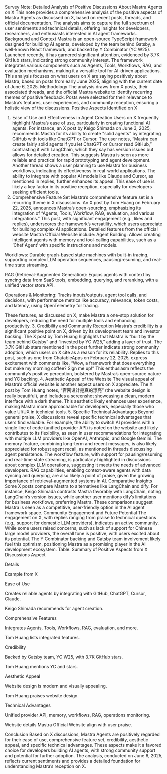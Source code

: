 Survey Note: Detailed Analysis of Positive Discussions About Mastra Agents on X
This note provides a comprehensive analysis of the positive aspects of Mastra Agents as discussed on X, based on recent posts, threads, and official documentation. The analysis aims to capture the full spectrum of user sentiments and technical details, offering insights for developers, researchers, and enthusiasts interested in AI agent frameworks.
Background and Context
Mastra is an open-source TypeScript framework designed for building AI agents, developed by the team behind Gatsby, a well-known React framework, and backed by Y Combinator (YC W25). Launched recently, it has garnered significant attention, evidenced by 3.7K GitHub stars, indicating strong community interest. The framework integrates various components such as Agents, Tools, Workflows, RAG, and evaluation mechanisms, making it a versatile tool for AI-driven applications. This analysis focuses on what users on X are saying positively about Mastra, based on posts from early June 2025, aligning with the current date of June 6, 2025.
Methodology
The analysis draws from X posts, their associated threads, and the official Mastra website to identify recurring themes of positive feedback. Posts were selected for their relevance to Mastra’s features, user experiences, and community reception, ensuring a holistic view of the discussions.
Positive Aspects Identified on X
1. Ease of Use and Effectiveness in Agent Creation
Users on X frequently highlight Mastra’s ease of use, particularly in creating functional AI agents. For instance, an X post by Keigo Shimada on June 3, 2025, recommends Mastra for its ability to create "solid agents" by integrating GitHub with tools like ChatGPT or Cursor. The user notes, “Mastra can create fairly solid agents if you let ChatGPT or Cursor read GitHub,” contrasting it with LangChain, which they say has version issues but allows for detailed creation. This suggests Mastra is seen as more reliable and practical for rapid prototyping and agent development.
Another thread shows a user planning to use Mastra for business workflows, indicating its effectiveness in real-world applications. The ability to integrate with popular AI models like Claude and Cursor, as mentioned in replies, further enhances its appeal. This ease of use is likely a key factor in its positive reception, especially for developers seeking efficient tools.
2. Comprehensive Feature Set
Mastra’s comprehensive feature set is a recurring theme in X discussions. An X post by Tom Huang on February 22, 2025, announces Mastra’s open-sourcing, emphasizing its integration of “Agents, Tools, Workflow, RAG, evaluation, and various integrations.” This post, with significant engagement (e.g., likes and replies), underscores the framework’s versatility, which users appreciate for building complex AI applications.
Detailed features from the official website Mastra Official Website include:
Agent Building: Allows creating intelligent agents with memory and tool-calling capabilities, such as a ‘Chef Agent’ with specific instructions and models.

Workflows: Durable graph-based state machines with built-in tracing, supporting complex LLM operation sequences, pausing/resuming, and real-time state streaming.

RAG (Retrieval-Augmented Generation): Equips agents with context by syncing data from SaaS tools, embedding, querying, and reranking, with a unified vector store API.

Operations & Monitoring: Tracks inputs/outputs, agent tool calls, and decisions, with performance metrics like accuracy, relevance, token costs, and latency, using OpenTelemetry for tracing.

These features, as discussed on X, make Mastra a one-stop solution for developers, reducing the need for multiple tools and enhancing productivity.
3. Credibility and Community Reception
Mastra’s credibility is a significant positive point on X, driven by its development team and investor backing. The X post by Tom Huang highlights that Mastra is “built by the team behind Gatsby” and “invested by YC W25,” adding a layer of trust. The 3.7K GitHub stars mentioned in the post further indicate strong community adoption, which users on X cite as a reason for its reliability.
Replies to this post, such as one from ChatableApps on February 22, 2025, express excitement with comments like, “Wow, a framework that does everything but make my morning coffee? Sign me up!” This enthusiasm reflects the community’s positive perception, bolstered by Mastra’s open-source nature and YC backing.
4. Aesthetic Appeal of the Website
The visual appeal of Mastra’s official website is another aspect users on X appreciate. The X post by Tom Huang notes, “官网设计是真的漂亮” (the website design is really beautiful), and includes a screenshot showcasing a clean, modern interface with a dark theme. This aesthetic likely enhances user experience, making Mastra more approachable for developers, especially those who value UI/UX in technical tools.
5. Specific Technical Advantages
Beyond general praise, X discussions reveal specific technical advantages that users find valuable. For example, the ability to switch AI providers with a single line of code (unified provider API) is noted on the website and likely contributes to its flexibility, as seen in user recommendations for integrating with multiple LLM providers like OpenAI, Anthropic, and Google Gemini. The memory feature, combining long-term and recent messages, is also likely appreciated for robust agent recall, as mentioned in threads discussing agent persistence.
The workflow feature, with support for pausing/resuming and real-time state streaming, is particularly highlighted in discussions about complex LLM operations, suggesting it meets the needs of advanced developers. RAG capabilities, enabling context-aware agents with data syncing and querying, are also likely a point of praise, given the growing importance of retrieval-augmented systems in AI.
Comparative Insights
Some X posts compare Mastra to alternatives like LangChain and dify. For instance, Keigo Shimada contrasts Mastra favorably with LangChain, noting LangChain’s version issues, while another user mentions dify’s limitations for business workflows, preferring Mastra. These comparisons suggest Mastra is seen as a competitive, user-friendly option in the AI agent framework space.
Community Engagement and Future Potential
The engagement on X, with replies ranging from praise to technical questions (e.g., support for domestic LLM providers), indicates an active community. While some users raised concerns, such as lack of support for Chinese large model providers, the overall tone is positive, with users excited about its potential. The Y Combinator backing and Gatsby team involvement likely fuel this optimism, positioning Mastra as a promising player in the AI development ecosystem.
Table: Summary of Positive Aspects from X Discussions
Aspect

Details

Example from X

Ease of Use

Creates reliable agents by integrating with GitHub, ChatGPT, Cursor, Claude.

Keigo Shimada recommends for agent creation.

Comprehensive Features

Integrates Agents, Tools, Workflows, RAG, evaluation, and more.

Tom Huang lists integrated features.

Credibility

Backed by Gatsby team, YC W25, with 3.7K GitHub stars.

Tom Huang mentions YC and stars.

Aesthetic Appeal

Website design is modern and visually appealing.

Tom Huang praises website design.

Technical Advantages

Unified provider API, memory, workflows, RAG, operations monitoring.

Website details 
Mastra Official Website align with user praise.

Conclusion
Based on X discussions, Mastra Agents are positively regarded for their ease of use, comprehensive feature set, credibility, aesthetic appeal, and specific technical advantages. These aspects make it a favored choice for developers building AI agents, with strong community support and potential for further adoption. The analysis, conducted on June 6, 2025, reflects current sentiments and provides a detailed foundation for understanding Mastra’s reception on X.

